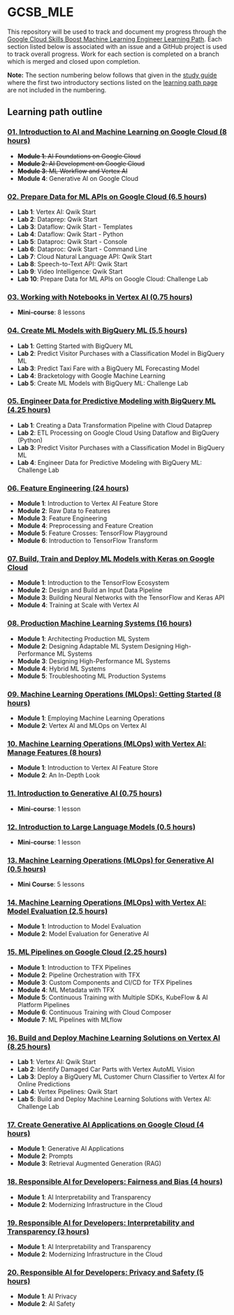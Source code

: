 # GCSB_MLE

This repository will be used to track and document my progress through the [Google Cloud Skills Boost Machine Learning Engineer Learning Path](https://www.cloudskillsboost.google/paths/17). Each section listed below is associated with an issue and a GitHub project is used to track overall progress. Work for each section is completed on a branch which is merged and closed upon completion.

**Note:** The section numbering below follows that given in the [study guide](https://github.com/gperdrizet/GCSB_MLE/blob/main/course_introduction_materials/machine_learning_engineer_study_guide.pdf) where the first two introductory sections listed on the [learning path page](https://www.cloudskillsboost.google/paths/17) are not included in the numbering.

## Learning path outline

### [01. Introduction to AI and Machine Learning on Google Cloud (8 hours)](https://www.cloudskillsboost.google/paths/17/course_templates/593/video/508314)

- ~~**Module 1**: AI Foundations on Google Cloud~~
- ~~**Module 2**: AI Development on Google Cloud~~
- ~~**Module 3**: ML Workflow and Vertex AI~~
- **Module 4**: Generative AI on Google Cloud

### [02. Prepare Data for ML APIs on Google Cloud (6.5 hours)](https://www.cloudskillsboost.google/paths/17/course_templates/631)

- **Lab 1**: Vertex AI: Qwik Start
- **Lab 2**: Dataprep: Qwik Start
- **Lab 3**: Dataflow: Qwik Start - Templates
- **Lab 4**: Dataflow: Qwik Start - Python
- **Lab 5**: Dataproc: Qwik Start - Console
- **Lab 6**: Dataproc: Qwik Start - Command Line
- **Lab 7**: Cloud Natural Language API: Qwik Start
- **Lab 8**: Speech-to-Text API: Qwik Start
- **Lab 9**: Video Intelligence: Qwik Start
- **Lab 10**: Prepare Data for ML APIs on Google Cloud: Challenge Lab

### [03. Working with Notebooks in Vertex AI (0.75 hours)](https://www.cloudskillsboost.google/paths/17/course_templates/923)

- **Mini-course**: 8 lessons

### [04. Create ML Models with BigQuery ML (5.5 hours)](https://www.cloudskillsboost.google/paths/17/course_templates/626)

- **Lab 1**: Getting Started with BigQuery ML
- **Lab 2**: Predict Visitor Purchases with a Classification Model in BigQuery ML
- **Lab 3**: Predict Taxi Fare with a BigQuery ML Forecasting Model
- **Lab 4**: Bracketology with Google Machine Learning
- **Lab 5**: Create ML Models with BigQuery ML: Challenge Lab

### [05. Engineer Data for Predictive Modeling with BigQuery ML (4.25 hours)](https://www.cloudskillsboost.google/paths/17/course_templates/627)

- **Lab 1**: Creating a Data Transformation Pipeline with Cloud Dataprep
- **Lab 2**: ETL Processing on Google Cloud Using Dataflow and BigQuery (Python)
- **Lab 3**: Predict Visitor Purchases with a Classification Model in BigQuery ML
- **Lab 4**: Engineer Data for Predictive Modeling with BigQuery ML: Challenge Lab

### [06. Feature Engineering (24 hours)](https://www.cloudskillsboost.google/paths/17/course_templates/11)

- **Module 1**: Introduction to Vertex AI Feature Store
- **Module 2**: Raw Data to Features
- **Module 3**: Feature Engineering
- **Module 4**: Preprocessing and Feature Creation
- **Module 5**: Feature Crosses: TensorFlow Playground
- **Module 6**: Introduction to TensorFlow Transform

### [07. Build, Train and Deploy ML Models with Keras on Google Cloud](https://www.cloudskillsboost.google/paths/17/course_templates/12)

- **Module 1**: Introduction to the TensorFlow Ecosystem
- **Module 2**: Design and Build an Input Data Pipeline
- **Module 3**: Building Neural Networks with the TensorFlow and Keras API
- **Module 4**: Training at Scale with Vertex AI

### [08. Production Machine Learning Systems (16 hours)](https://www.cloudskillsboost.google/paths/17/course_templates/17)

- **Module 1**: Architecting Production ML System
- **Module 2**: Designing Adaptable ML System Designing High-Performance ML Systems
- **Module 3**: Designing High-Performance ML Systems
- **Module 4**: Hybrid ML Systems
- **Module 5**: Troubleshooting ML Production Systems

### [09. Machine Learning Operations (MLOps): Getting Started (8 hours)](https://www.cloudskillsboost.google/paths/17/course_templates/158)

- **Module 1**: Employing Machine Learning Operations
- **Module 2**: Vertex AI and MLOps on Vertex AI

### [10. Machine Learning Operations (MLOps) with Vertex AI: Manage Features (8 hours)](https://www.cloudskillsboost.google/paths/17/course_templates/584)

- **Module 1**: Introduction to Vertex AI Feature Store
- **Module 2**: An In-Depth Look

### [11. Introduction to Generative AI (0.75 hours)](https://www.cloudskillsboost.google/paths/17/course_templates/536)

- **Mini-course**: 1 lesson

### [12. Introduction to Large Language Models (0.5 hours)](https://www.cloudskillsboost.google/paths/17/course_templates/539)

- **Mini-course**: 1 lesson

### [13. Machine Learning Operations (MLOps) for Generative AI (0.5 hours)](https://www.cloudskillsboost.google/paths/17/course_templates/927)

- **Mini Course**: 5 lessons

### [14. Machine Learning Operations (MLOps) with Vertex AI: Model Evaluation (2.5 hours)](https://www.cloudskillsboost.google/paths/17/course_templates/1080)

- **Module 1**: Introduction to Model Evaluation
- **Module 2**: Model Evaluation for Generative AI

### [15. ML Pipelines on Google Cloud (2.25 hours)](https://www.cloudskillsboost.google/paths/17/course_templates/191)

- **Module 1**: Introduction to TFX Pipelines
- **Module 2**: Pipeline Orchestration with TFX
- **Module 3**: Custom Components and CI/CD for TFX Pipelines
- **Module 4**: ML Metadata with TFX
- **Module 5**: Continuous Training with Multiple SDKs, KubeFlow & AI Platform Pipelines
- **Module 6**: Continuous Training with Cloud Composer
- **Module 7**: ML Pipelines with MLflow

### [16. Build and Deploy Machine Learning Solutions on Vertex AI (8.25 hours)](https://www.cloudskillsboost.google/paths/17/course_templates/684)

- **Lab 1**: Vertex AI: Qwik Start
- **Lab 2**: Identify Damaged Car Parts with Vertex AutoML Vision
- **Lab 3**: Deploy a BigQuery ML Customer Churn Classifier to Vertex AI for Online Predictions
- **Lab 4**: Vertex Pipelines: Qwik Start
- **Lab 5**: Build and Deploy Machine Learning Solutions with Vertex AI: Challenge Lab

### [17. Create Generative AI Applications on Google Cloud (4 hours)](https://www.cloudskillsboost.google/paths/17/course_templates/1120)

- **Module 1**: Generative AI Applications
- **Module 2**: Prompts
- **Module 3**: Retrieval Augmented Generation (RAG)

### [18. Responsible AI for Developers: Fairness and Bias (4 hours)](https://www.cloudskillsboost.google/paths/17/course_templates/985)

- **Module 1**: AI Interpretability and Transparency
- **Module 2**: Modernizing Infrastructure in the Cloud

### [19. Responsible AI for Developers: Interpretability and Transparency (3 hours)](https://www.cloudskillsboost.google/paths/17/course_templates/989)

- **Module 1**: AI Interpretability and Transparency
- **Module 2**: Modernizing Infrastructure in the Cloud

### [20. Responsible AI for Developers: Privacy and Safety (5 hours)](https://www.cloudskillsboost.google/paths/17/course_templates/1036)

- **Module 1**: AI Privacy
- **Module 2**: AI Safety
